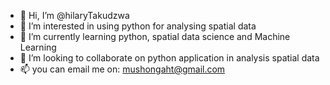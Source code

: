 - 👋 Hi, I’m @hilaryTakudzwa
- 👀 I’m interested in using python for analysing spatial data
- 🌱 I’m currently learning python, spatial data science and Machine Learning
- 💞️ I’m looking to collaborate on python application in analysis spatial data
- 📫 you can email me on: mushongaht@gmail.com

<!---
hilaryTakudzwa/hilaryTakudzwa is a ✨ special ✨ repository because its `README.md` (this file) appears on your GitHub profile.
You can click the Preview link to take a look at your changes.
--->
